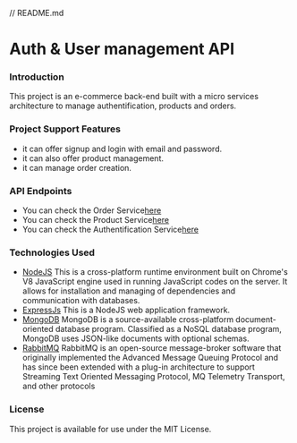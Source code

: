 // README.md
# Auth & User management API
### Introduction
This project is an e-commerce back-end built with a micro services architecture to manage authentification, products and orders. 
### Project Support Features
* it can offer signup and login with email and password.
* it can also offer product management.
* it can manage order creation.

### API Endpoints
* You can check the Order Service[here](https://github.com/MohamedRach/e-commerce_microservice_orderService) 
* You can check the Product Service[here](https://github.com/MohamedRach/ecommerce_microservice_ProductService) 
* You can check the Authentification Service[here](https://github.com/MohamedRach/e-commerce_microservice_authService) 
### Technologies Used
* [NodeJS](https://nodejs.org/) This is a cross-platform runtime environment built on Chrome's V8 JavaScript engine used in running JavaScript codes on the server. It allows for installation and managing of dependencies and communication with databases.
* [ExpressJs](https://expressjs.com/) This is a NodeJS web application framework.
* [MongoDB](https://www.mongodb.com/) MongoDB is a source-available cross-platform document-oriented database program. Classified as a NoSQL database program, MongoDB uses JSON-like documents with optional schemas.
* [RabbitMQ](https://www.rabbitmq.com/) RabbitMQ is an open-source message-broker software that originally implemented the Advanced Message Queuing Protocol and has since been extended with a plug-in architecture to support Streaming Text Oriented Messaging Protocol, MQ Telemetry Transport, and other protocols

### License
This project is available for use under the MIT License.